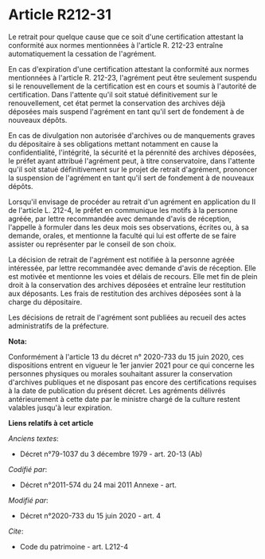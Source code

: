 # Article R212-31

Le retrait pour quelque cause que ce soit d'une certification attestant la conformité aux normes mentionnées à l'article R.
212-23 entraîne automatiquement la cessation de l'agrément.

En cas d'expiration d'une certification attestant la conformité aux normes mentionnées à l'article R. 212-23, l'agrément peut
être seulement suspendu si le renouvellement de la certification est en cours et soumis à l'autorité de certification. Dans
l'attente qu'il soit statué définitivement sur le renouvellement, cet état permet la conservation des archives déjà déposées
mais suspend l'agrément en tant qu'il sert de fondement à de nouveaux dépôts.

En cas de divulgation non autorisée d'archives ou de manquements graves du dépositaire à ses obligations mettant notamment en
cause la confidentialité, l'intégrité, la sécurité et la pérennité des archives déposées, le préfet ayant attribué l'agrément
peut, à titre conservatoire, dans l'attente qu'il soit statué définitivement sur le projet de retrait d'agrément, prononcer
la suspension de l'agrément en tant qu'il sert de fondement à de nouveaux dépôts.

Lorsqu'il envisage de procéder au retrait d'un agrément en application du II de l'article L. 212-4, le préfet en communique
les motifs à la personne agréée, par lettre recommandée avec demande d'avis de réception, l'appelle à formuler dans les deux
mois ses observations, écrites ou, à sa demande, orales, et mentionne la faculté qui lui est offerte de se faire assister ou
représenter par le conseil de son choix.

La décision de retrait de l'agrément est notifiée à la personne agréée intéressée, par lettre recommandée avec demande d'avis
de réception. Elle est motivée et mentionne les voies et délais de recours. Elle met fin de plein droit à la conservation des
archives déposées et entraîne leur restitution aux déposants. Les frais de restitution des archives déposées sont à la charge
du dépositaire.

Les décisions de retrait de l'agrément sont publiées au recueil des actes administratifs de la préfecture.

**Nota:**

Conformément à l'article 13 du décret n° 2020-733 du 15 juin 2020, ces dispositions entrent en vigueur le 1er janvier 2021
pour ce qui concerne les personnes physiques ou morales souhaitant assurer la conservation d'archives publiques et ne
disposant pas encore des certifications requises à la date de publication du présent décret. Les agréments délivrés
antérieurement à cette date par le ministre chargé de la culture restent valables jusqu'à leur expiration.

**Liens relatifs à cet article**

_Anciens textes_:

  - Décret n°79-1037 du 3 décembre 1979 - art. 20-13 (Ab)

_Codifié par_:

  - Décret n°2011-574 du 24 mai 2011 Annexe - art.

_Modifié par_:

  - Décret n°2020-733 du 15 juin 2020 - art. 4

_Cite_:

  - Code du patrimoine - art. L212-4
